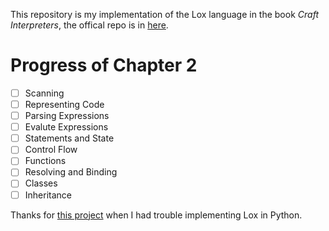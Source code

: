 This repository is my implementation of the Lox language in the book *Craft Interpreters*, the offical repo is in [here](https://github.com/munificent/craftinginterpreters).

# Progress of Chapter 2

* [ ] Scanning
* [ ] Representing Code
* [ ] Parsing Expressions
* [ ] Evalute Expressions
* [ ] Statements and State
* [ ] Control Flow
* [ ] Functions
* [ ] Resolving and Binding
* [ ] Classes
* [ ] Inheritance

Thanks for [this project](https://github.com/MtScience/PyLox) when I had trouble implementing Lox in Python.